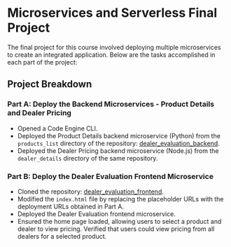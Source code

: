 # Microservices and Serverless Final Project

The final project for this course involved deploying multiple microservices to create an integrated application. Below are the tasks accomplished in each part of the project:

## Project Breakdown

### Part A: Deploy the Backend Microservices - Product Details and Dealer Pricing

- Opened a Code Engine CLI.
- Deployed the Product Details backend microservice (Python) from the `products_list` directory of the repository: [dealer_evaluation_backend](https://github.com/ibm-developer-skills-network/dealer_evaluation_backend.git).
- Deployed the Dealer Pricing backend microservice (Node.js) from the `dealer_details` directory of the same repository.

### Part B: Deploy the Dealer Evaluation Frontend Microservice

- Cloned the repository: [dealer_evaluation_frontend](https://github.com/ibm-developer-skills-network/dealer_evaluation_frontend.git).
- Modified the `index.html` file by replacing the placeholder URLs with the deployment URLs obtained in Part A.
- Deployed the Dealer Evaluation frontend microservice.
- Ensured the home page loaded, allowing users to select a product and dealer to view pricing. Verified that users could view pricing from all dealers for a selected product.
